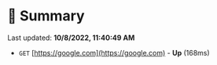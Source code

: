 # 📖 Summary
Last updated: **10/8/2022, 11:40:49 AM**

- `GET` [https://google.com](https://google.com) - **Up** (168ms)
